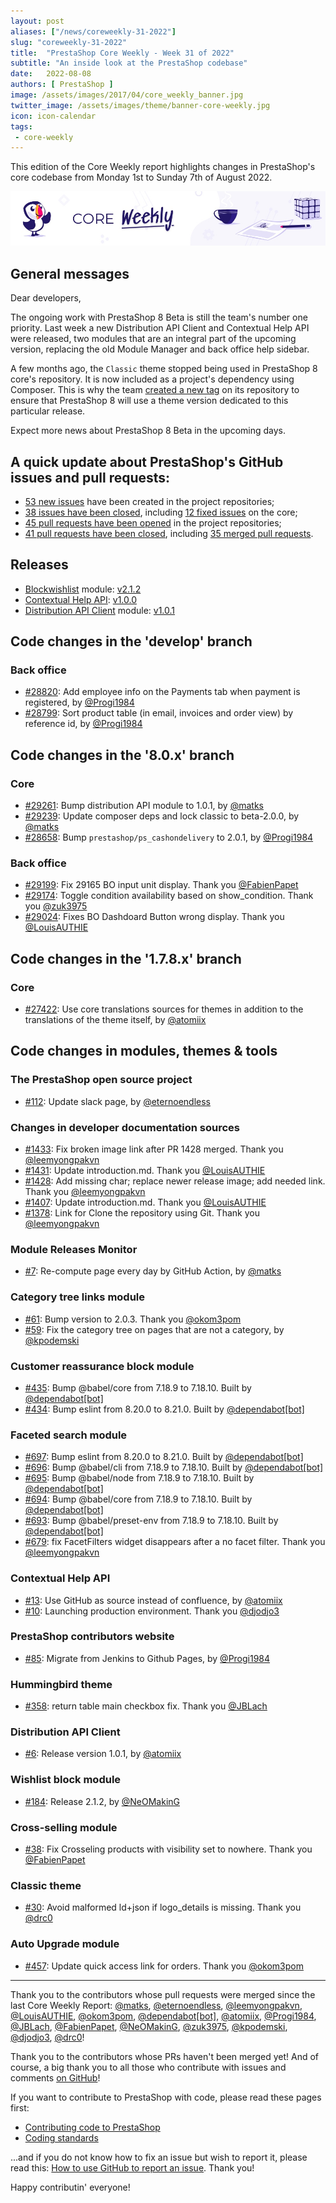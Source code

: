 ```yaml
---
layout: post
aliases: ["/news/coreweekly-31-2022"]
slug: "coreweekly-31-2022"
title:  "PrestaShop Core Weekly - Week 31 of 2022"
subtitle: "An inside look at the PrestaShop codebase"
date:   2022-08-08
authors: [ PrestaShop ]
image: /assets/images/2017/04/core_weekly_banner.jpg
twitter_image: /assets/images/theme/banner-core-weekly.jpg
icon: icon-calendar
tags:
 - core-weekly
---
```


This edition of the Core Weekly report highlights changes in PrestaShop's core codebase from Monday 1st to Sunday 7th of August 2022.

![Core Weekly banner](/assets/images/2018/12/banner-core-weekly.jpg)

## General messages

Dear developers,

The ongoing work with PrestaShop 8 Beta is still the team's number one priority. Last week a new Distribution API Client and Contextual Help API were released, two modules that are an integral part of the upcoming version, replacing the old Module Manager and back office help sidebar.

A few months ago, the `Classic` theme stopped being used in PrestaShop 8 core's repository. It is now included as a project's dependency using Composer. This is why the team [created a new tag](https://github.com/PrestaShop/classic-theme/releases/tag/2.0.0-beta) on its repository to ensure that PrestaShop 8 will use a theme version dedicated to this particular release.

Expect more news about PrestaShop 8 Beta in the upcoming days.


## A quick update about PrestaShop's GitHub issues and pull requests:

- [53 new issues](https://github.com/search?q=org%3APrestaShop+is%3Apublic++-repo%3Aprestashop%2Fprestashop.github.io++is%3Aissue+created%3A2022-08-01..2022-08-07) have been created in the project repositories;
- [38 issues have been closed](https://github.com/search?q=org%3APrestaShop+is%3Apublic++-repo%3Aprestashop%2Fprestashop.github.io++is%3Aissue+closed%3A2022-08-01..2022-08-07), including [12 fixed issues](https://github.com/search?q=org%3APrestaShop+is%3Apublic++-repo%3Aprestashop%2Fprestashop.github.io++is%3Aissue+label%3Afixed+closed%3A2022-08-01..2022-08-07) on the core;
- [45 pull requests have been opened](https://github.com/search?q=org%3APrestaShop+is%3Apublic++-repo%3Aprestashop%2Fprestashop.github.io++is%3Apr+created%3A2022-08-01..2022-08-07) in the project repositories;
- [41 pull requests have been closed](https://github.com/search?q=org%3APrestaShop+is%3Apublic++-repo%3Aprestashop%2Fprestashop.github.io++is%3Apr+closed%3A2022-08-01..2022-08-07), including [35 merged pull requests](https://github.com/search?q=org%3APrestaShop+is%3Apublic++-repo%3Aprestashop%2Fprestashop.github.io++is%3Apr+merged%3A2022-08-01..2022-08-07).


## Releases

* [Blockwishlist](https://github.com/PrestaShop/blockwishlist) module: [v2.1.2](https://github.com/PrestaShop/blockwishlist/releases/tag/v2.1.2)
* [Contextual Help API](https://github.com/PrestaShop/contextual-help-api): [v1.0.0](https://github.com/PrestaShop/contextual-help-api/releases/tag/1.0.0)
* [Distribution API Client](https://github.com/PrestaShop/ps_distributionapiclient) module: [v1.0.1](https://github.com/PrestaShop/ps_distributionapiclient/releases/tag/v1.0.1)


## Code changes in the 'develop' branch


### Back office
* [#28820](https://github.com/PrestaShop/PrestaShop/pull/28820): Add employee info on the Payments tab when payment is registered, by [@Progi1984](https://github.com/Progi1984)
* [#28799](https://github.com/PrestaShop/PrestaShop/pull/28799): Sort product table (in email, invoices and order view) by reference id, by [@Progi1984](https://github.com/Progi1984)


## Code changes in the '8.0.x' branch


### Core
* [#29261](https://github.com/PrestaShop/PrestaShop/pull/29261): Bump distribution API module to 1.0.1, by [@matks](https://github.com/matks)
* [#29239](https://github.com/PrestaShop/PrestaShop/pull/29239): Update composer deps and lock classic to beta-2.0.0, by [@matks](https://github.com/matks)
* [#28658](https://github.com/PrestaShop/PrestaShop/pull/28658): Bump `prestashop/ps_cashondelivery` to 2.0.1, by [@Progi1984](https://github.com/Progi1984)


### Back office
* [#29199](https://github.com/PrestaShop/PrestaShop/pull/29199): Fix 29165 BO input unit display. Thank you [@FabienPapet](https://github.com/FabienPapet)
* [#29174](https://github.com/PrestaShop/PrestaShop/pull/29174): Toggle condition availability based on show_condition. Thank you [@zuk3975](https://github.com/zuk3975)
* [#29024](https://github.com/PrestaShop/PrestaShop/pull/29024): Fixes BO Dashdoard Button wrong display. Thank you [@LouisAUTHIE](https://github.com/LouisAUTHIE)


## Code changes in the '1.7.8.x' branch


### Core
* [#27422](https://github.com/PrestaShop/PrestaShop/pull/27422): Use core translations sources for themes in addition to the translations of the theme itself, by [@atomiix](https://github.com/atomiix)


## Code changes in modules, themes & tools


### The PrestaShop open source project
* [#112](https://github.com/PrestaShop/open-source/pull/112): Update slack page, by [@eternoendless](https://github.com/eternoendless)


### Changes in developer documentation sources
* [#1433](https://github.com/PrestaShop/docs/pull/1433): Fix broken image link after PR 1428 merged. Thank you [@leemyongpakvn](https://github.com/leemyongpakvn)
* [#1431](https://github.com/PrestaShop/docs/pull/1431): Update introduction.md. Thank you [@LouisAUTHIE](https://github.com/LouisAUTHIE)
* [#1428](https://github.com/PrestaShop/docs/pull/1428): Add missing char; replace newer release image; add needed link. Thank you [@leemyongpakvn](https://github.com/leemyongpakvn)
* [#1407](https://github.com/PrestaShop/docs/pull/1407): Update introduction.md. Thank you [@LouisAUTHIE](https://github.com/LouisAUTHIE)
* [#1378](https://github.com/PrestaShop/docs/pull/1378): Link for Clone the repository using Git. Thank you [@leemyongpakvn](https://github.com/leemyongpakvn)


### Module Releases Monitor
* [#7](https://github.com/PrestaShop/ps-monitor-module-releases/pull/7): Re-compute page every day by GitHub Action, by [@matks](https://github.com/matks)


### Category tree links module
* [#61](https://github.com/PrestaShop/ps_categorytree/pull/61): Bump version to 2.0.3. Thank you [@okom3pom](https://github.com/okom3pom)
* [#59](https://github.com/PrestaShop/ps_categorytree/pull/59): Fix the category tree on pages that are not a category, by [@kpodemski](https://github.com/kpodemski)


### Customer reassurance block module
* [#435](https://github.com/PrestaShop/blockreassurance/pull/435): Bump @babel/core from 7.18.9 to 7.18.10. Built by [@dependabot[bot]](https://github.com/apps/dependabot)
* [#434](https://github.com/PrestaShop/blockreassurance/pull/434): Bump eslint from 8.20.0 to 8.21.0. Built by [@dependabot[bot]](https://github.com/apps/dependabot)


### Faceted search module
* [#697](https://github.com/PrestaShop/ps_facetedsearch/pull/697): Bump eslint from 8.20.0 to 8.21.0. Built by [@dependabot[bot]](https://github.com/apps/dependabot)
* [#696](https://github.com/PrestaShop/ps_facetedsearch/pull/696): Bump @babel/cli from 7.18.9 to 7.18.10. Built by [@dependabot[bot]](https://github.com/apps/dependabot)
* [#695](https://github.com/PrestaShop/ps_facetedsearch/pull/695): Bump @babel/node from 7.18.9 to 7.18.10. Built by [@dependabot[bot]](https://github.com/apps/dependabot)
* [#694](https://github.com/PrestaShop/ps_facetedsearch/pull/694): Bump @babel/core from 7.18.9 to 7.18.10. Built by [@dependabot[bot]](https://github.com/apps/dependabot)
* [#693](https://github.com/PrestaShop/ps_facetedsearch/pull/693): Bump @babel/preset-env from 7.18.9 to 7.18.10. Built by [@dependabot[bot]](https://github.com/apps/dependabot)
* [#679](https://github.com/PrestaShop/ps_facetedsearch/pull/679): fix FacetFilters widget disappears after a no facet filter. Thank you [@leemyongpakvn](https://github.com/leemyongpakvn)


### Contextual Help API
* [#13](https://github.com/PrestaShop/contextual-help-api/pull/13): Use GitHub as source instead of confluence, by [@atomiix](https://github.com/atomiix)
* [#10](https://github.com/PrestaShop/contextual-help-api/pull/10): Launching production environment. Thank you [@djodjo3](https://github.com/djodjo3)


### PrestaShop contributors website
* [#85](https://github.com/PrestaShop/TopContributors/pull/85): Migrate from Jenkins to Github Pages, by [@Progi1984](https://github.com/Progi1984)


### Hummingbird theme
* [#358](https://github.com/PrestaShop/hummingbird/pull/358): return table main checkbox fix. Thank you [@JBLach](https://github.com/JBLach)


### Distribution API Client
* [#6](https://github.com/PrestaShop/ps_distributionapiclient/pull/6): Release version 1.0.1, by [@atomiix](https://github.com/atomiix)


### Wishlist block module
* [#184](https://github.com/PrestaShop/blockwishlist/pull/184): Release 2.1.2, by [@NeOMakinG](https://github.com/NeOMakinG)


### Cross-selling module
* [#38](https://github.com/PrestaShop/ps_crossselling/pull/38): Fix Crosseling products with visibility set to nowhere. Thank you [@FabienPapet](https://github.com/FabienPapet)


### Classic theme
* [#30](https://github.com/PrestaShop/classic-theme/pull/30): Avoid malformed ld+json if logo_details is missing. Thank you [@drc0](https://github.com/drc0)


### Auto Upgrade module
* [#457](https://github.com/PrestaShop/autoupgrade/pull/457): Update quick access link for orders. Thank you [@okom3pom](https://github.com/okom3pom)


<hr />

Thank you to the contributors whose pull requests were merged since the last Core Weekly Report: [@matks](https://github.com/matks), [@eternoendless](https://github.com/eternoendless), [@leemyongpakvn](https://github.com/leemyongpakvn), [@LouisAUTHIE](https://github.com/LouisAUTHIE), [@okom3pom](https://github.com/okom3pom), [@dependabot[bot]](https://github.com/apps/dependabot), [@atomiix](https://github.com/atomiix), [@Progi1984](https://github.com/Progi1984), [@JBLach](https://github.com/JBLach), [@FabienPapet](https://github.com/FabienPapet), [@NeOMakinG](https://github.com/NeOMakinG), [@zuk3975](https://github.com/zuk3975), [@kpodemski](https://github.com/kpodemski), [@djodjo3](https://github.com/djodjo3), [@drc0](https://github.com/drc0)!

Thank you to the contributors whose PRs haven't been merged yet! And of course, a big thank you to all those who contribute with issues and comments [on GitHub](https://github.com/PrestaShop/PrestaShop)!

If you want to contribute to PrestaShop with code, please read these pages first:

 * [Contributing code to PrestaShop](https://devdocs.prestashop.com/8/contribute/contribution-guidelines/)
 * [Coding standards](https://devdocs.prestashop.com/8/development/coding-standards/)

...and if you do not know how to fix an issue but wish to report it, please read this: [How to use GitHub to report an issue](https://devdocs.prestashop.com/8/contribute/contribute-reporting-issues/). Thank you!

Happy contributin' everyone!

